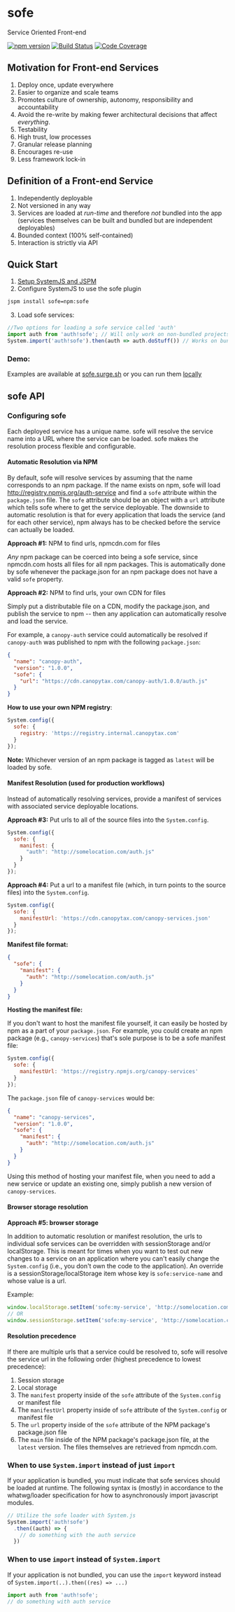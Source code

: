 # sofe
Service Oriented Front-end

[![npm version](https://img.shields.io/npm/v/sofe.svg?style=flat-square)](https://www.npmjs.org/package/sofe)
[![Build Status](https://img.shields.io/travis/CanopyTax/sofe.svg?style=flat-square)](https://travis-ci.org/CanopyTax/sofe)
[![Code Coverage](https://img.shields.io/codecov/c/github/CanopyTax/sofe.svg?style=flat-square)](https://codecov.io/github/CanopyTax/sofe)

## Motivation for Front-end Services
1. Deploy once, update everywhere
1. Easier to organize and scale teams
1. Promotes culture of ownership, autonomy, responsibility and accountability
1. Avoid the re-write by making fewer architectural decisions that affect *everything*.
1. Testability
1. High trust, low processes
1. Granular release planning
1. Encourages re-use
1. Less framework lock-in

## Definition of a Front-end Service
1. Independently deployable
1. Not versioned in any way
1. Services are loaded at *run-time* and therefore *not* bundled into the app (services themselves can be built and bundled but are independent deployables)
1. Bounded context (100% self-contained)
1. Interaction is strictly via API

## Quick Start
1. [Setup SystemJS and JSPM](http://jspm.io/docs/getting-started.html)
2. Configure SystemJS to use the sofe plugin

  ```bash
  jspm install sofe=npm:sofe
  ```
3. Load sofe services:

  ```javascript
  //Two options for loading a sofe service called 'auth'
  import auth from 'auth!sofe'; // Will only work on non-bundled projects
  System.import('auth!sofe').then(auth => auth.doStuff()) // Works on bundled and non-bundled projects
  ```
### Demo:
Examples are available at [sofe.surge.sh](http://sofe.surge.sh) or you can run them [locally](examples/examples.md)

## sofe API

### Configuring sofe
Each deployed service has a unique name. sofe will resolve the service name into a URL where the service can be loaded.
sofe makes the resolution process flexible and configurable.

#### Automatic Resolution via NPM
By default, sofe will resolve services by assuming that the name corresponds to an npm package. If the name exists on npm,
sofe will load http://registry.npmjs.org/auth-service and find a `sofe` attribute within the `package.json` file.
The `sofe` attribute should be an object with a `url` attribute which tells sofe where to get the service deployable. The downside to automatic resolution is that for every application that loads the service (and for each other service), npm always has to be checked before the service can actually be loaded.

**Approach #1:** NPM to find urls, npmcdn.com for files

*Any* npm package can be coerced into being a sofe service, since npmcdn.com hosts all files for all npm packages. This is automatically done by sofe whenever the package.json for an npm package does not have a valid `sofe` property.

**Approach #2:** NPM to find urls, your own CDN for files

Simply put a distributable file on a CDN, modify the package.json, and publish the service to npm -- then any application can automatically resolve and load the service.

For example, a `canopy-auth` service could automatically be resolved if `canopy-auth` was published to npm with the following
`package.json`:
```json
{
  "name": "canopy-auth",
  "version": "1.0.0",
  "sofe": {
    "url": "https://cdn.canopytax.com/canopy-auth/1.0.0/auth.js"
  }
}
```

**How to use your own NPM registry**:
```javascript
System.config({
  sofe: {
    registry: 'https://registry.internal.canopytax.com'
  }
});
```

**Note:** Whichever version of an npm package is tagged as `latest` will be loaded by sofe.

#### Manifest Resolution (used for production workflows)
Instead of automatically resolving services, provide a manifest of services with associated service deployable locations.

**Approach #3:** Put urls to all of the source files into the `System.config`.
```javascript
System.config({
  sofe: {
    manifest: {
      "auth": "http://somelocation.com/auth.js"
    }
  }
});
```

**Approach #4:** Put a url to a manifest file (which, in turn points to the source files) into the `System.config`.
```javascript
System.config({
  sofe: {
    manifestUrl: 'https://cdn.canopytax.com/canopy-services.json'
  }
});
```

**Manifest file format:**
```json
{
  "sofe": {
    "manifest": {
      "auth": "http://somelocation.com/auth.js"
    }
  }
}
```

**Hosting the manifest file:**

If you don't want to host the manifest file yourself, it can easily be hosted by npm as a part of your `package.json`. For example, you could create an npm package (e.g., `canopy-services`) that's sole purpose is to be a sofe manifest file:

```javascript
System.config({
  sofe: {
    manifestUrl: 'https://registry.npmjs.org/canopy-services'
  }
});
```

The `package.json` file of `canopy-services` would be:
```json
{
  "name": "canopy-services",
  "version": "1.0.0",
  "sofe": {
    "manifest": {
      "auth": "http://somelocation.com/auth.js"
    }
  }
}
```

Using this method of hosting your manifest file, when you need to add a new service or update an existing one, simply publish a new version of `canopy-services`.

#### Browser storage resolution
**Approach #5: browser storage**

In addition to automatic resolution or manifest resolution, the urls to individual sofe services can be overridden with sessionStorage and/or localStorage. This is meant for times when you want to test out new changes to a service on an application where you can't easily change the `System.config` (i.e., you don't own the code to the application). An override is a sessionStorage/localStorage item whose key is `sofe:service-name` and whose value is a url.

Example:
```js
window.localStorage.setItem('sofe:my-service', 'http://somelocation.com/my-service.js');
// OR
window.sessionStorage.setItem('sofe:my-service', 'http://somelocation.com/my-service.js');
```

#### Resolution precedence
If there are multiple urls that a service could be resolved to, sofe will resolve the service url in the following order (highest precedence to lowest precedence):

1. Session storage
2. Local storage
3. The `manifest` property inside of the `sofe` attribute of the `System.config` or manifest file
4. The `manifestUrl` property inside of `sofe` attribute of the `System.config` or manifest file
5. The `url` property inside of the `sofe` attribute of the NPM package's package.json file
6. The `main` file inside of the NPM package's package.json file, at the `latest` version. The files themselves are retrieved from npmcdn.com.


### When to use `System.import` instead of just `import`
If your application is bundled, you must indicate that sofe services should be loaded at runtime. The following syntax is (mostly) in accordance to the whatwg/loader specification for how to asynchronously import javascript modules.
```javascript
// Utilize the sofe loader with System.js
System.import('auth!sofe')
  .then((auth) => {
    // do something with the auth service
  })
```

### When to use `import` instead of `System.import`
If your application is not bundled, you can use the `import` keyword instead of `System.import(..).then((res) => ...)`
```javascript
import auth from 'auth!sofe';
// do something with auth service
```
